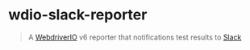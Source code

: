 wdio-slack-reporter
========================

> A [WebdriverIO](https://webdriver.io/) v6 reporter that notifications test results to [Slack](https://slack.com/)